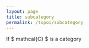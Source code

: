 ```yaml
---
layout: page
title: subcategory
permalink: /topoi/subcategory
---
```

If $ mathcal{C} $ is a category
